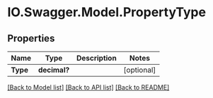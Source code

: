 # IO.Swagger.Model.PropertyType
## Properties

Name | Type | Description | Notes
------------ | ------------- | ------------- | -------------
**Type** | **decimal?** |  | [optional] 

[[Back to Model list]](../README.md#documentation-for-models) [[Back to API list]](../README.md#documentation-for-api-endpoints) [[Back to README]](../README.md)

